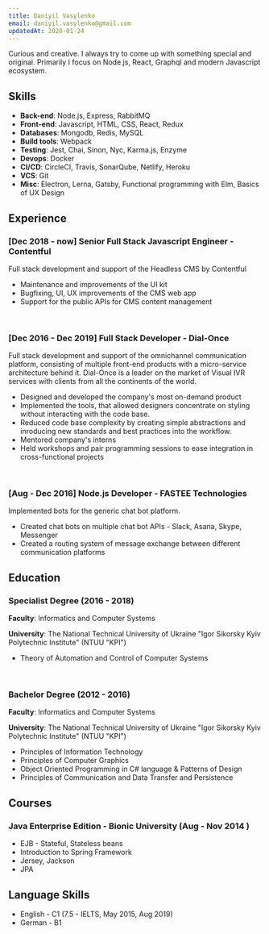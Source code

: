 ```yaml
---
title: Daniyil Vasylenko
email: daniyil.vasylenko@gmail.com
updatedAt: 2020-01-24
---
```


Curious and creative. I always try to come up with something special and original. Primarily I focus on Node.js, React, Graphql and modern Javascript ecosystem.

## Skills

- **Back-end**: Node.js, Express, RabbitMQ
- **Front-end**: Javascript, HTML, CSS, React, Redux
- **Databases**: Mongodb, Redis, MySQL
- **Build tools**: Webpack
- **Testing**: Jest, Chai, Sinon, Nyc, Karma.js, Enzyme
- **Devops**: Docker
- **CI/CD**: CircleCI, Travis, SonarQube, Netlify, Heroku
- **VCS**: Git
- **Misc**: Electron, Lerna, Gatsby, Functional programming with Elm, Basics of UX Design

## Experience

### [Dec 2018 - now] Senior Full Stack Javascript Engineer - Contentful

Full stack development and support of the Headless CMS by Contentful

- Maintenance and improvements of the UI kit
- Bugfixing, UI, UX improvements of the CMS web app
- Support for the public APIs for CMS content management

<br />

### [Dec 2016 - Dec 2019] Full Stack Developer - Dial-Once

Full stack development and support of the omnichannel communication platform, consisting of multiple front-end products with a micro-service architecture behind it. Dial-Once is a leader on the market of Visual IVR services with clients from all the continents of the world.

- Designed and developed the company's most on-demand product
- Implemented the tools, that allowed designers concentrate on styling without interacting with the code base.
- Reduced code base complexity by creating simple abstractions and inroducing new standards and best practices into the workflow.
- Mentored company's interns
- Held workshops and pair programming sessions to ease integration in cross-functional projects

<br />

### [Aug - Dec 2016] Node.js Developer - FASTEE Technologies

Implemented bots for the generic chat bot platform.

- Created chat bots on multiple chat bot APIs - Slack, Asana, Skype, Messenger
- Created a routing system of message exchange between different communication platforms

## Education

### Specialist Degree (2016 - 2018)

**Faculty**: Informatics and Computer Systems

**University**: The National Technical University of Ukraine "Igor Sikorsky Kyiv Polytechnic Institute" (NTUU "KPI")

- Theory of Automation and Control of Computer Systems

<br />

### Bachelor Degree (2012 - 2016)

**Faculty**: Informatics and Computer Systems

**University**: The National Technical University of Ukraine "Igor Sikorsky Kyiv Polytechnic Institute" (NTUU "KPI")

- Principles of Information Technology
- Principles of Computer Graphics
- Object Oriented Programming in C# language & Patterns of Design
- Principles of Communication and Data Transfer and Persistence

## Courses

### Java Enterprise Edition - Bionic University (Aug - Nov 2014 )

- EJB - Stateful, Stateless beans
- Introduction to Spring Framework
- Jersey, Jackson
- JPA

## Language Skills

- English - C1 (7.5 - IELTS, May 2015, Aug 2019)
- German - B1
